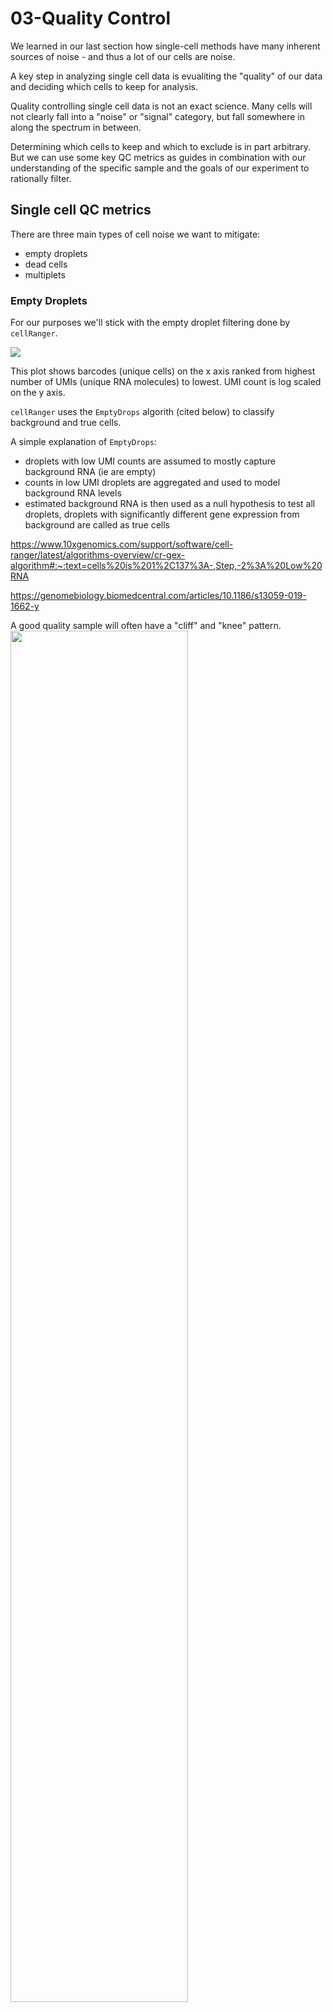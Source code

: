 # 03-Quality Control

We learned in our last section how single-cell methods have many inherent sources of noise - and thus a lot of our cells are noise.

A key step in analyzing single cell data is evualiting the "quality" of our data and deciding which cells to keep for analysis. 

Quality controlling single cell data is not an exact science. Many cells will not clearly fall into a "noise" or "signal" category, but fall somewhere in along the spectrum in between.

Determining which cells to keep and which to exclude is in part arbitrary.
But we can use some key QC metrics as guides in combination with our understanding of the specific sample and the goals of our experiment to rationally filter. 

## Single cell QC metrics

There are three main types of cell noise we want to mitigate:
- empty droplets
- dead cells 
- multiplets

### Empty Droplets 

For our purposes we'll stick with the empty droplet filtering done by `cellRanger`. 

<img src="https://cdn.10xgenomics.com/image/upload/v1682627718/software-support/3p-Single-Cell-GEX/barcode-rank-plot/BRP-1.png">

This plot shows barcodes (unique cells) on the x axis ranked from highest number of UMIs (unique RNA molecules) to lowest. UMI count is log scaled on the y axis.

`cellRanger` uses the `EmptyDrops` algorith (cited below) to classify background and true cells. 

A simple explanation of `EmptyDrops`:
- droplets with low UMI counts are assumed to mostly capture background RNA (ie are empty)
- counts in low UMI droplets are aggregated and used to model background RNA levels
- estimated background RNA is then used as a null hypothesis to test all droplets, droplets with significantly different gene expression from background are called as true cells

https://www.10xgenomics.com/support/software/cell-ranger/latest/algorithms-overview/cr-gex-algorithm#:~:text=cells%20is%201%2C137%3A-,Step,-2%3A%20Low%20RNA 

https://genomebiology.biomedcentral.com/articles/10.1186/s13059-019-1662-y

A good quality sample will often have a "cliff" and "knee" pattern.
<img src="https://cdn.10xgenomics.com/image/upload/v1682627716/software-support/3p-Single-Cell-GEX/barcode-rank-plot/BRP-6.png" width='75%'>

This indicates clear separation of background droplets and droplets with intact cells. Plots that deviate from this pattern can potentially be a sign of problems so it's a good idea to review. 

### Dying cells

Apoptotic cells with disrupted membranes will lose cytoplasmic transcripts, but the mitochondria will often remain intact. 

This means that droplets with dying cells will have low UMI counts, low Feature counts, **and** a higher percentage of mitochondrial genes relative to the rest of the genome. 

While percentage of mitochondrial genes is a good metric to identify apoptotic cells, there are biological reasons for some cells to have high mitochondrial gene expression. 

Cells with high metabolic activity will have high levels of mitocondrial gene expression.

### Multiplets

Droplets with more than a single cell can make it seem like there are intermediate cell populations that aren't real. 

For the v3 chemistry 10x genomics estimates approximately 1% of cells are multiplets. 
https://kb.10xgenomics.com/hc/en-us/articles/360054599512-What-is-the-cell-multiplet-rate-when-using-the-3-CellPlex-Kit-for-Cell-Multiplexing. 

There are a number of strategies to identify and remove likely doublet/multiplet droplets.

A common approach is to assume that droplets with high numbers of genes detected are more likely to be doublets and only keep cells below an arbitrary cutoff. (eg. 2,500)
Or set a cutoff that is several standard deviations above the mean. 

Alternatively there are several computational tools. 
Two common computational approaches are...
- cluster analysis -- find doublet populations comprised of 2 "parental" clusters
- simulated data -- find cells that are "near" *in silico* generated pseudo-doublets 

## Final thoughts

There is no right way to filter single cell data.  

The decision of how to filter must be informed by your own review of the data, the clusters and cell anotations, in combiation with your understanding of the underlying biology. 

# Other resources

https://pmc.ncbi.nlm.nih.gov/articles/PMC9793662/
Analysis of common qc metrics across a variety of cell types.